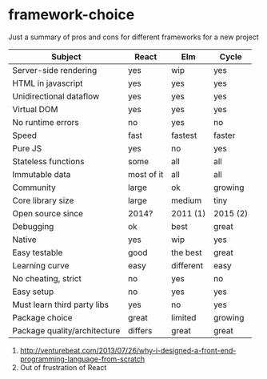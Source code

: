 # framework-choice
Just a summary of pros and cons for different frameworks for a new project


| Subject                                    | React       | Elm       | Cycle    |
|--------------------------------------------|-------------|-----------|----------|
| Server-side rendering                      | yes         | wip       | yes      |
| HTML in javascript                         | yes         | yes       | yes      |
| Unidirectional dataflow                    | yes         | yes       | yes      |
| Virtual DOM                                | yes         | yes       | yes      |
| No runtime errors                          | no          | yes       | no       |
| Speed                                      | fast        | fastest   | faster   |
| Pure JS                                    | yes         | no        | yes      |
| Stateless functions                        | some        | all       | all      |
| Immutable data                             | most of it  | all       | all      |
| Community                                  | large       | ok        | growing  |
| Core library size                          | large       | medium    | tiny     |
| Open source since                          | 2014?       | 2011 (1)  | 2015 (2) |
| Debugging                                  | ok          | best      | great    | 
| Native                                     | yes         | wip       | yes      |
| Easy testable                              | good        | the best  | great    |
| Learning curve                             | easy        | different | easy     |
| No cheating, strict                        | no          | yes       | no       |
| Easy setup                                 | no          | yes       | yes      |
| Must learn third party libs                | yes         | no        | yes      |
| Package choice                             | great       | limited   | growing  |
| Package quality/architecture               | differs     | great     | great    |


1) http://venturebeat.com/2013/07/26/why-i-designed-a-front-end-programming-language-from-scratch
2) Out of frustration of React

